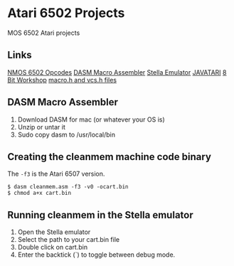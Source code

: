 # Atari 6502 Projects
MOS 6502 Atari projects

## Links
[NMOS 6502 Opcodes](http://www.6502.org/tutorials/6502opcodes.html)
[DASM Macro Assembler](http://dasm-dillon.sourceforge.net/)
[Stella Emulator](https://stella-emu.github.io/)
[JAVATARI](https://javatari.org)
[8 Bit Workshop](http://8bitworkshop.com)
[macro.h and vcs.h files](https://github.com/munsie/dasm/tree/master/machines/atari2600)


## DASM Macro Assembler
1) Download DASM for mac (or whatever your OS is)
2) Unzip or untar it
3) Sudo copy dasm to /usr/local/bin

## Creating the cleanmem machine code binary
The `-f3` is the Atari 6507 version.
```
$ dasm cleanmem.asm -f3 -v0 -ocart.bin
$ chmod a+x cart.bin
```

## Running cleanmem in the Stella emulator
1) Open the Stella emulator
2) Select the path to your cart.bin file
3) Double click on cart.bin
4) Enter the backtick (\`) to toggle between debug mode.
